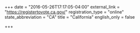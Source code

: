 +++
date = "2016-05-26T17:17:05-04:00"
external_link = "https://registertovote.ca.gov/"
registration_type = "online"
state_abbreviation = "CA"
title = "California"
english_only = false 


+++
